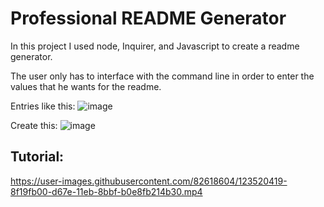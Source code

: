 # Professional README Generator 

In this project I used node, Inquirer, and Javascript to create a readme generator. 

The user only has to interface with the command line in order to enter the values that he wants for the readme. 

Entries like this:
![image](https://user-images.githubusercontent.com/82618604/123519844-b1f6e000-d67b-11eb-9c4b-37f824e69523.png)

Create this:
![image](https://user-images.githubusercontent.com/82618604/123519942-2e89be80-d67c-11eb-864d-ab382dbc8809.png)


## Tutorial:



https://user-images.githubusercontent.com/82618604/123520419-8f19fb00-d67e-11eb-8bbf-b0e8fb214b30.mp4


